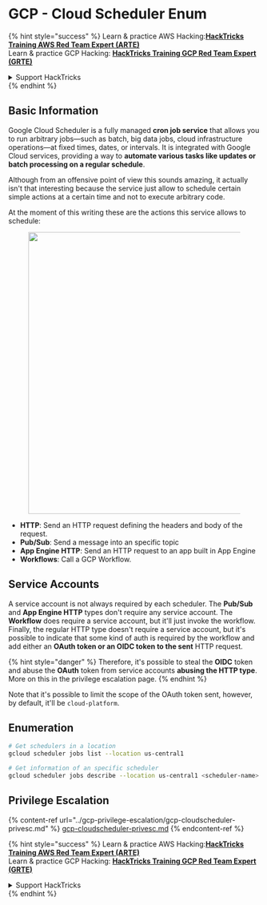 # GCP - Cloud Scheduler Enum

{% hint style="success" %}
Learn & practice AWS Hacking:<img src="../../../.gitbook/assets/image.png" alt="" data-size="line">[**HackTricks Training AWS Red Team Expert (ARTE)**](https://training.hacktricks.xyz/courses/arte)<img src="../../../.gitbook/assets/image.png" alt="" data-size="line">\
Learn & practice GCP Hacking: <img src="../../../.gitbook/assets/image (2).png" alt="" data-size="line">[**HackTricks Training GCP Red Team Expert (GRTE)**<img src="../../../.gitbook/assets/image (2).png" alt="" data-size="line">](https://training.hacktricks.xyz/courses/grte)

<details>

<summary>Support HackTricks</summary>

* Check the [**subscription plans**](https://github.com/sponsors/carlospolop)!
* **Join the** 💬 [**Discord group**](https://discord.gg/hRep4RUj7f) or the [**telegram group**](https://t.me/peass) or **follow** us on **Twitter** 🐦 [**@hacktricks\_live**](https://twitter.com/hacktricks\_live)**.**
* **Share hacking tricks by submitting PRs to the** [**HackTricks**](https://github.com/carlospolop/hacktricks) and [**HackTricks Cloud**](https://github.com/carlospolop/hacktricks-cloud) github repos.

</details>
{% endhint %}

## Basic Information

Google Cloud Scheduler is a fully managed **cron job service** that allows you to run arbitrary jobs—such as batch, big data jobs, cloud infrastructure operations—at fixed times, dates, or intervals. It is integrated with Google Cloud services, providing a way to **automate various tasks like updates or batch processing on a regular schedule**.

Although from an offensive point of view this sounds amazing, it actually isn't that interesting because the service just allow to schedule certain simple actions at a certain time and not to execute arbitrary code.

At the moment of this writing these are the actions this service allows to schedule:

<figure><img src="../../../.gitbook/assets/image (347).png" alt="" width="563"><figcaption></figcaption></figure>

* **HTTP**: Send an HTTP request defining the headers and body of the request.
* **Pub/Sub**: Send a message into an specific topic
* **App Engine HTTP**: Send an HTTP request to an app built in App Engine
* **Workflows**: Call a GCP Workflow.

## Service Accounts

A service account is not always required by each scheduler. The **Pub/Sub** and **App Engine HTTP** types don't require any service account. The **Workflow** does require a service account, but it'll just invoke the workflow.\
Finally, the regular HTTP type doesn't require a service account, but it's possible to indicate that some kind of auth is required by the workflow and add either an **OAuth token or an OIDC token to the sent** HTTP request.

{% hint style="danger" %}
Therefore, it's possible to steal the **OIDC** token and abuse the **OAuth** token from service accounts **abusing the HTTP type**. More on this in the privilege escalation page.
{% endhint %}

Note that it's possible to limit the scope of the OAuth token sent, however, by default, it'll be `cloud-platform`.

## Enumeration

```bash
# Get schedulers in a location
gcloud scheduler jobs list --location us-central1

# Get information of an specific scheduler
gcloud scheduler jobs describe --location us-central1 <scheduler-name>
```

## Privilege Escalation

{% content-ref url="../gcp-privilege-escalation/gcp-cloudscheduler-privesc.md" %}
[gcp-cloudscheduler-privesc.md](../gcp-privilege-escalation/gcp-cloudscheduler-privesc.md)
{% endcontent-ref %}

{% hint style="success" %}
Learn & practice AWS Hacking:<img src="../../../.gitbook/assets/image.png" alt="" data-size="line">[**HackTricks Training AWS Red Team Expert (ARTE)**](https://training.hacktricks.xyz/courses/arte)<img src="../../../.gitbook/assets/image.png" alt="" data-size="line">\
Learn & practice GCP Hacking: <img src="../../../.gitbook/assets/image (2).png" alt="" data-size="line">[**HackTricks Training GCP Red Team Expert (GRTE)**<img src="../../../.gitbook/assets/image (2).png" alt="" data-size="line">](https://training.hacktricks.xyz/courses/grte)

<details>

<summary>Support HackTricks</summary>

* Check the [**subscription plans**](https://github.com/sponsors/carlospolop)!
* **Join the** 💬 [**Discord group**](https://discord.gg/hRep4RUj7f) or the [**telegram group**](https://t.me/peass) or **follow** us on **Twitter** 🐦 [**@hacktricks\_live**](https://twitter.com/hacktricks\_live)**.**
* **Share hacking tricks by submitting PRs to the** [**HackTricks**](https://github.com/carlospolop/hacktricks) and [**HackTricks Cloud**](https://github.com/carlospolop/hacktricks-cloud) github repos.

</details>
{% endhint %}
